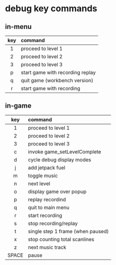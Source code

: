 debug key commands
==================

in-menu
-------

|key|command|
|:---:|:----|
| 1 | proceed to level 1 |
| 2 | proceed to level 2 |
| 3 | proceed to level 3 |
| p | start game with recording replay |
| q | quit game (workbench version) |
| r | start game with recording |

in-game
-------

|key|command|
|:---:|:----|
| 1 | proceed to level 1 |
| 2 | proceed to level 2 |
| 3 | proceed to level 3 |
| c | invoke game_setLevelComplete |
| d | cycle debug display modes | 
| j | add jetpack fuel | 
| m | toggle music |
| n | next level |
| o | display game over popup |
| p | replay recordind |
| q | quit to main menu |
| r | start recording |
| s | stop recording/replay |
| t | single step 1 frame (when paused) |
| x | stop counting total scanlines |
| z | next music track |
| SPACE | pause |
